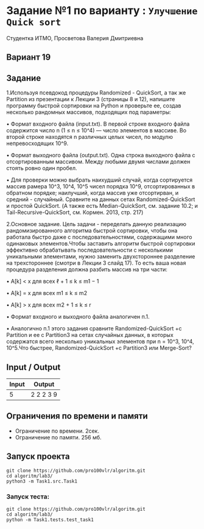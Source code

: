 # Задание №1 по варианту  : `Улучшение Quick sort`
Студентка ИТМО, Просветова Валерия Дмитриевна

## Вариант 19

## Задание 

1.Используя псевдокод процедуры Randomized - QuickSort, а так же Partition из презентации к Лекции 3 (страницы 8 и 12), напишите программу быстрой
сортировки на Python и проверьте ее, создав несколько рандомных массивов, подходящих под параметры:

• Формат входного файла (input.txt). В первой строке входного файла содержится число n (1 ≤ n ≤ 10^4) — число элементов в массиве.
Во второй строке находятся n различных целых чисел, по модулю непревосходящих 10^9.

• Формат выходного файла (output.txt). Одна строка выходного файла с отсортированным массивом. Между любыми двумя числами должен стоять ровно один пробел.

• Для проверки можно выбрать наихудший случай, когда сортируется массив рамера 10^3, 10^4, 10^5 чисел порядка 10^9, отсортированных в обратном порядке; наилучший, когда массив уже отсортирван, и средний - случайный. Сравните на данных сетах Randomized-QuickSort и простой QuickSort. (А также есть Median-QuickSort, см. задание 10.2; и Tail-Recursive-QuickSort, см. Кормен. 2013, стр. 217)

2.Основное задание. Цель задачи - переделать данную реализацию рандомизированного алгоритма быстрой сортировки, чтобы она работала быстро
даже с последовательностями, содержащими много одинаковых элементов.Чтобы заставить алгоритм быстрой сортировки эффективно обрабатывать
последовательности с несколькими уникальными элементами, нужно заменить двухстороннее разделение на трехстороннее (смотри в Лекции 3 слайд
17). То есть ваша новая процедура разделения должна разбить массив на три части:

• A[k] < x для всех ℓ + 1 ≤ k ≤ m1 − 1

• A[k] = x для всех m1 ≤ k ≤ m2

• A[k] > x для всех m2 + 1 ≤ k ≤ r

• Формат входного и выходного файла аналогичен п.1.

• Аналогично п.1 этого задания сравните Randomized-QuickSort +c Partition и ее с Partition3 на сетах случайных данных, в которых содержатся всего
несколько уникальных элементов при n = 10^3, 10^4, 10^5.Что быстрее, Randomized-QuickSort +c Partition3 или Merge-Sort?

## Input / Output 

| Input    | Output   |
|----------|----------|
| 5        | 2 2 2 3 9|


## Ограничения по времени и памяти

- Ограничение по времени. 2сек.
- Ограничение по памяти. 256 мб.


## Запуск проекта

`git clone https://github.com/pro100vlr/algoritm.git`   
`cd algoritm/lab3/`  
`python3 -m Task1.src.Task1`   
   
### Запуск теста:   
   
`git clone https://github.com/pro100vlr/algoritm.git`   
`cd algoritm/lab3/`  
`python -m Task1.tests.test_task1`  
